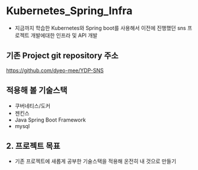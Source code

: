 # Kubernetes_Spring_Infra

- 지금까지 학습한 Kubernetes와 Spring boot를 사용해서 이전에 진행했던 sns 프로젝트 개발에대한 인프라 및 API 개발

## 기존 Project git repository 주소
https://github.com/dyeo-mee/YDP-SNS

## 적용해 볼 기술스택
- 쿠버네티스/도커
- 젠킨스
- Java Spring Boot Framework
- mysql

## 2. 프로젝트 목표
  - 기존 프로젝트에 새롭게 공부한 기술스택을 적용해 온전히 내 것으로 만들기


